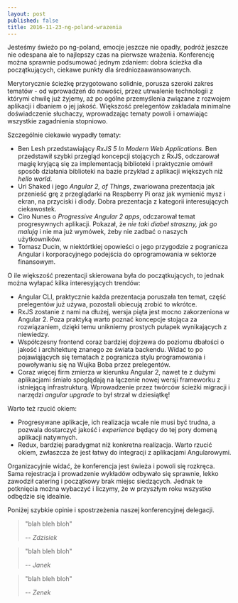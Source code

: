 ```yaml
---
layout: post
published: false
title: 2016-11-23-ng-poland-wrazenia
---
```

Jesteśmy świeżo po ng-poland, emocje jeszcze nie opadły, podróż jeszcze nie odespana ale to najlepszy czas na pierwsze wrażenia. Konferencję można sprawnie podsumować jednym zdaniem: dobra ścieżka dla początkujących, ciekawe punkty dla średniozaawansowanych.

Merytorycznie ścieżkę przygotowano solidnie, porusza szeroki zakres tematów - od wprowadzeń do nowości, przez utrwalenie technologii z którymi chwilę już żyjemy, aż po ogólne przemyślenia związane z rozwojem aplikacji i dbaniem o jej jakość. Większość prelegentów zakładała minimalne doświadczenie słuchaczy, wprowadzając tematy powoli i omawiając wszystkie zagadnienia stopniowo.

Szczególnie ciekawie wypadły tematy:
- Ben Lesh przedstawiający _RxJS 5 In Modern Web Applications_. Ben przedstawił szybki przegląd koncepcji stojących z RxJS, odczarował magię kryjącą się za implementacją biblioteki i praktycznie omówił sposób działania biblioteki na bazie przykład z aplikacji większych niż _hello world_.
- Uri Shaked i jego _Angular 2, of Things_, zwariowana prezentacja jak przenieść grę z przeglądarki na Respberry Pi oraz jak wymienić mysz i ekran, na przyciski i diody. Dobra prezentacja z kategorii interesujących ciekawostek.
- Ciro Nunes o _Progressive Angular 2 apps_, odczarował temat progresywnych aplikacji. Pokazał, że _nie taki diabeł straszny, jak go malują_ i nie ma już wymówek, żeby nie zadbać o naszych użytkowników.
- Tomasz Ducin, w niektórtkiej opowieści o jego przygodzie z pogranicza Angular i korporacyjnego podejścia do oprogramowania w sektorze finansowym.

O ile większość prezentacji skierowana była do początkujących, to jednak można wyłapać kilka interesyjących trendów:
- Angular CLI, praktycznie każda prezentacja poruszała ten temat, część prelegentów już używa, pozostali obiecują zrobić to wkrótce.
- RxJS zostanie z nami na dłużej, wersja piąta jest mocno zakorzeniona w Angular 2. Poza praktyką warto poznać koncepcje stojąca za rozwiązaniem, dzięki temu unikniemy prostych pułapek wynikających z niewiedzy.
- Współczesny frontend coraz bardziej dojrzewa do poziomu dbałości o jakość i architekturę znanego ze świata backendu. Widać to po pojawiąjących się tematach z pogranicza stylu programowania i powoływaniu się na Wujka Boba przez prelegentów.
- Coraz więcej firm zmierza w kierunku Angular 2, nawet te z dużymi aplikacjami śmiało spoglądają na łączenie nowej wersji frameworku z istniejącą infrastrukturą. Wprowadzenie przez twórców ścieżki migracji i narzędzi _angular upgrade_ to był strzał w dziesiątkę!

Warto też rzucić okiem:
- Progresywane aplikacje, ich realizacja wcale nie musi być trudna, a pozwala dostarczyć jakość i _experience_ będący do tej pory domeną aplikacji natywnych.
- Redux, bardziej paradygmat niż konkretna realizacja. Warto rzucić okiem, zwłaszcza że jest łatwy do integracji z aplikacjami Angularowymi.

Organizacyjnie widać, że konferencja jest świeża i powoli się rozkręca. Sama rejestracja i prowadzenie wykładów odbywało się sprawnie, lekko zawodził catering i początkowy brak miejsc siedzących. Jednak te potknięcia można wybaczyć i liczymy, że w przyszłym roku wszystko odbędzie się idealnie.

Poniżej szybkie opinie i spostrzeżenia naszej konferencyjnej delegacji.

> "blah bleh bloh"
> 
> -- _Zdzisiek_

> "blah bleh bloh"
>
> -- _Janek_

> "blah bleh bloh"
>
> -- _Zenek_
